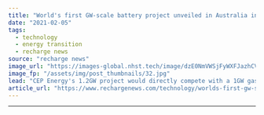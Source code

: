 ```yaml
---
title: "World's first GW-scale battery project unveiled in Australia in snub to gas-fixated government"
date: "2021-02-05"
tags: 
  - technology
  - energy transition
  - recharge news
source: "recharge news"
image_url: "https://images-global.nhst.tech/image/dzE0NmVWSjFyWXFJazhCVCtrMlEzOUljS0w5TE5oZUtNelVDT1NGSlozZz0=/nhst/binary/9615f15b5d88e3bb829cd0537874a2e9"
image_fp: "/assets/img/post_thumbnails/32.jpg"
lead: "CEP Energy's 1.2GW project would directly compete with a 1GW gas-fired plant planned at same New South Wales site"
article_url: "https://www.rechargenews.com/technology/worlds-first-gw-scale-battery-project-unveiled-in-australia-in-snub-to-gas-fixated-government/2-1-958227"
---
```


---
